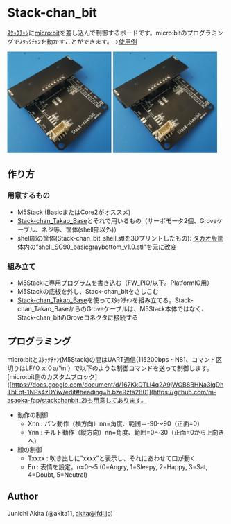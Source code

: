 # Stack-chan_bit

[ｽﾀｯｸﾁｬﾝ](https://protopedia.net/prototype/2345Stack-chan)に[micro:bit](https://www.switch-science.com/products/7952)を差し込んで制御するボードです。micro:bitのプログラミングでｽﾀｯｸﾁｬﾝを動かすことができます。→[使用例](https://twitter.com/akita11/status/1656496746321842176)

<img src="https://github.com/akita11/Stack-chan_bit/blob/main/stack-chan_bit1.jpg" width="240px">

<img src="https://github.com/akita11/Stack-chan_bit/blob/main/stack-chan_bit1.jpg" width="240px">


## 作り方

### 用意するもの
- M5Stack (BasicまたはCore2がオススメ)
- [Stack-chan_Takao_Base](https://github.com/akita11/Stack-chan_Takao_Base)とそれで用いるもの（サーボモータ2個、Groveケーブル、ネジ等、筐体(shell部以外)）
- shell部の筐体(Stack-chan_bit_shell.stlを3Dプリントしたもの): [タカオ版筐体](https://github.com/meganetaaan/stack-chan/tree/dev/v1.0/case/contributed/mongonta_case_for_SG90_and_M5GoBottomBoard/case_for_SG90andM5GoBottomBoard)内の”shell_SG90_basicgraybottom_v1.0.stl"を元に改変

### 組み立て
- M5Stackに専用プログラムを書き込む（FW_PIO/以下。PlatformIO用）
- M5Stackの底板を外し、Stack-chan_bitをさしこむ
- [Stack-chan_Takao_Base](https://github.com/akita11/Stack-chan_Takao_Base)を使ってｽﾀｯｸﾁｬﾝを組み立てる。Stack-chan_Takao_BaseからのGroveケーブルは、M5Stack本体ではなく、Stack-chan_bitのGroveコネクタに接続する


## プログラミング

micro:bitとｽﾀｯｸﾁｬﾝ(M5Stack)の間はUART通信(115200bps・N81、コマンド区切りはLF/０ｘ０a/'\n'）で以下のような制御コマンドを送って制御します。[micro:bit側のカスタムブロック]([https://docs.google.com/document/d/167KkDTLl4q2A9jWGB8BHNa3lgDhTbEqt-1NPs4zDYiw/edit#heading=h.bze9zta2801](https://github.com/m-asaoka-fap/stackchanbit_2)も用意してあります。


- 動作の制御
  - Xnn : パン動作（横方向）nn=角度、範囲＝-90〜90（正面=0）
  - Ynn : チルト動作（縦方向）nn=角度、範囲=0〜30（正面=0から上向きへ）
- 顔の制御
  - Txxxx : 吹き出しに”xxxx”と表示し、それにあわせて口が動く
  - En : 表情を設定。n=0〜5 (0=Angry, 1=Sleepy, 2=Happy, 3=Sat, 4=Doubt, 5=Neutral)


## Author

Junichi Akita (@akita11, akita@ifdl.jp)
